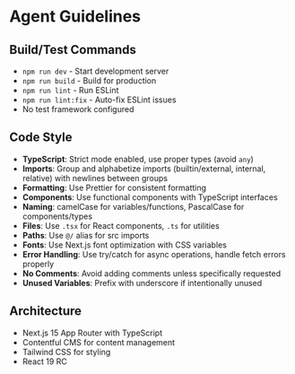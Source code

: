 # Agent Guidelines

## Build/Test Commands

- `npm run dev` - Start development server
- `npm run build` - Build for production
- `npm run lint` - Run ESLint
- `npm run lint:fix` - Auto-fix ESLint issues
- No test framework configured

## Code Style

- **TypeScript**: Strict mode enabled, use proper types (avoid `any`)
- **Imports**: Group and alphabetize imports (builtin/external, internal, relative) with newlines between groups
- **Formatting**: Use Prettier for consistent formatting
- **Components**: Use functional components with TypeScript interfaces
- **Naming**: camelCase for variables/functions, PascalCase for components/types
- **Files**: Use `.tsx` for React components, `.ts` for utilities
- **Paths**: Use `@/` alias for src imports
- **Fonts**: Use Next.js font optimization with CSS variables
- **Error Handling**: Use try/catch for async operations, handle fetch errors properly
- **No Comments**: Avoid adding comments unless specifically requested
- **Unused Variables**: Prefix with underscore if intentionally unused

## Architecture

- Next.js 15 App Router with TypeScript
- Contentful CMS for content management
- Tailwind CSS for styling
- React 19 RC
